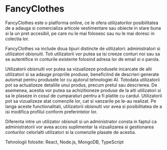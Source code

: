 # FancyClothes

 FancyClothes este o platforma online, ce le ofera utilizatorilor posibilitatea de a adauga si comercializa articole vestimentare sau obiecte in stare buna si la un pret accesibil, pe care nu le mai folosesc sau nu le mai doresc in colectia lor.
 
FancyClothes va include doua tipuri distincte de utilizatori: administratori si utilizatori obisnuiti. Toti utilizatorii vor putea sa isi creeze conturi noi sau sa se autentifice in conturile existente folosind adresa lor de email si o parola.

Utilizatorii obisnuiti vor putea sa vizualizeze produsele incarcate de alti utilizatori si sa adauge propriile produse, beneficiind de descrieri generate automat pentru produsele lor cu ajutorul tehnologiei AI. Totodata utilizatorii pot sa actualizeze detaliile unui produs, precum pretul sau descrierea. De asemenea, acestia vor putea sa achizitioneze produse de la alti utilizatori si sa le plaseze in cosul de cumparaturi pentru a fi platite cu cardul. Utilizatorii pot sa vizualizeze atat comenzile lor, cat si vanzarile pe le-au realizat. Pe langa aceste functionalitati, utilizatorii obisnuiti vor avea si posibilitatea de a isi modifica profilul conform preferintelor lor.

Diferenta intre un utilizator obisnuit si un administrator consta in faptul ca administratorii vor avea acces suplimentar la vizualizarea si gestionarea conturilor celorlalti utilizatori si la comenzile plasate de acestia.



Tehnologii folosite: React, Node.js, MongoDB, TypeScript
